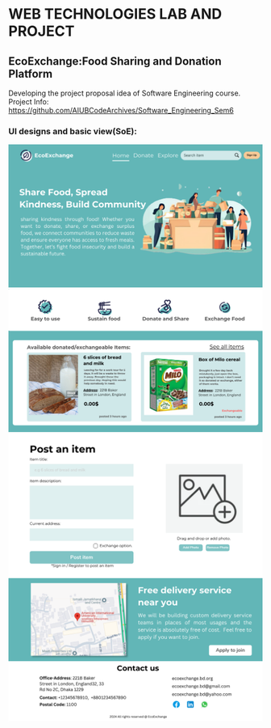 # WEB TECHNOLOGIES LAB AND PROJECT
## EcoExchange:Food Sharing and Donation Platform
Developing the project proposal idea of Software Engineering course.<br> 
Project Info: https://github.com/AIUBCodeArchives/Software_Engineering_Sem6
### UI designs and basic view(SoE):
<img src="https://github.com/AIUBCodeArchives/Software_Engineering_Sem6/blob/main/UI/1.png">
<img src="https://github.com/AIUBCodeArchives/Software_Engineering_Sem6/blob/main/UI/2.png">
<img src="https://github.com/AIUBCodeArchives/Software_Engineering_Sem6/blob/main/UI/3.png">
<img src="https://github.com/AIUBCodeArchives/Software_Engineering_Sem6/blob/main/UI/4.png">


